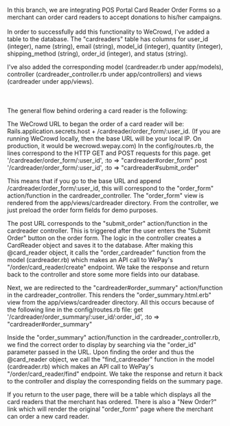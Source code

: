 In this branch, we are integrating POS Portal Card Reader Order Forms so a merchant can order card readers to accept donations to his/her campaigns.
 <br>
 <br>
In order to successfully add this functionality to WeCrowd, I've added a table to the database. The "cardreaders" table has columns for user_id (integer), name (string), email (string), model_id (integer), quantity (integer), shipping_method (string), order_id (integer), and status (string).

I've also added the corresponding model (cardreader.rb under app/models), controller (cardreader_controller.rb under app/controllers) and views (cardreader under app/views). 
<br>
<br>
<br>
<br>
The general flow behind ordering a card reader is the following:

The WeCrowd URL to began the order of a card reader will be: Rails.application.secrets.host + /cardreader/order_form/:user_id. (If you are running WeCrowd locally, then the base URL will be your local IP. On production, it would be wecrowd.wepay.com)
    In the config/routes.rb, the lines correspond to the HTTP GET and POST requests for this page. 
        get '/cardreader/order_form/:user_id', :to => "cardreader#order_form"
        post '/cardreader/order_form/:user_id', :to => "cardreader#submit_order"

This means that if you go to the base URL and append /cardreader/order_form/:user_id, this will correspond to the "order_form" action/function in the cardreader_controller.  The "order_form" view is rendered from the app/views/cardreader directory.  From the controller, we just preload the order form fields for demo purposes.
    
The post URL corresponds to the "submit_order" action/function in the cardreader controller. This is triggered after the user enters the "Submit Order" button on the order form. The logic in the controller creates a CardReader object and saves it to the database. After making this @card_reader object, it calls the  "order_cardreader" function from the model (cardreader.rb) which makes an API call to WePay's "/order/card_reader/create" endpoint. We take the response and return back to the controller and store some more fields into our database. 
    
Next, we are redirected to the "cardreader#order_summary" action/function in the cardreader_controller. This renders the "order_summary.html.erb" view from the app/views/cardreader directory. All this occurs because of the following line in the config/routes.rb file:
        get '/cardreader/order_summary/:user_id/:order_id', :to => "cardreader#order_summary"
        
Inside the "order_summary" action/function in the cardreader_controller.rb, we find the correct order to display by searching via the "order_id" parameter passed in the URL. Upon finding the order and thus the @card_reader object, we call the "find_cardreader" function in the model (cardreader.rb) which makes an API call to WePay's "/order/card_reader/find" endpoint. We take the response and return it back to the controller and display the corresponding fields on the summary page. 
    
If you return to the user page, there will be a table which displays all the card readers that the merchant has ordered. There is also a "New Order?" link which will render the original "order_form" page where the merchant can order a new card reader.



    